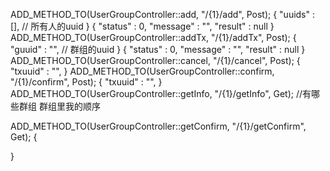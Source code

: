 ADD_METHOD_TO(UserGroupController::add, "/{1}/add", Post);
{
    "uuids" : [], // 所有人的uuid
}
{
    "status" : 0,
    "message" : "",
    "result" : null
}
ADD_METHOD_TO(UserGroupController::addTx, "/{1}/addTx", Post);
{
    "guuid" : "", // 群组的uuid
}
{
    "status" : 0,
    "message" : "",
    "result" : null
}
ADD_METHOD_TO(UserGroupController::cancel, "/{1}/cancel", Post);
{
    "txuuid" : "",
}
ADD_METHOD_TO(UserGroupController::confirm, "/{1}/confirm", Post);
{
    "txuuid" : "",
}
ADD_METHOD_TO(UserGroupController::getInfo, "/{1}/getInfo", Get);
//有哪些群组 群组里我的顺序

ADD_METHOD_TO(UserGroupController::getConfirm, "/{1}/getConfirm", Get);
{

}